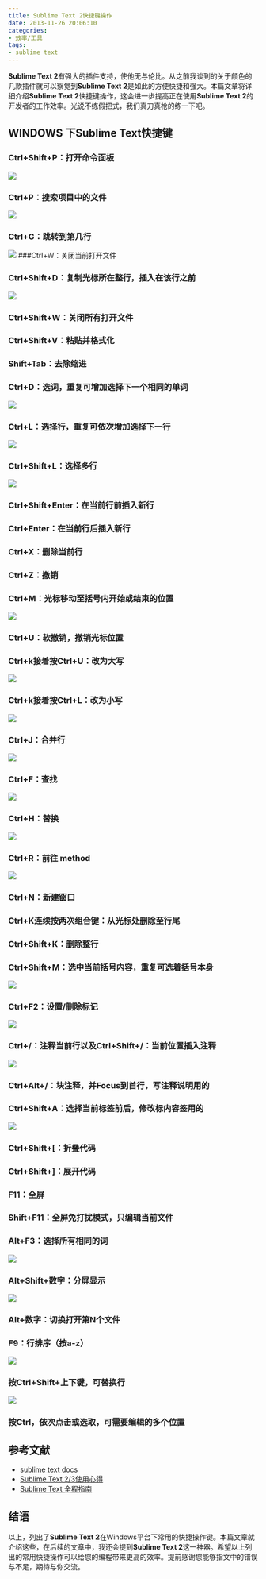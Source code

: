 ```yaml
---
title: Sublime Text 2快捷键操作
date: 2013-11-26 20:06:10
categories:
- 效率/工具
tags:
- sublime text
---
```


**Sublime Text 2**有强大的插件支持，使他无与伦比。从之前我谈到的关于颜色的几款插件就可以察觉到**Sublime Text 2**是如此的方便快捷和强大。本篇文章将详细介绍**Sublime Text 2**快捷键操作，这会进一步提高正在使用**Sublime Text 2**的开发者的工作效率。光说不练假把式，我们真刀真枪的练一下吧。

<!--more-->

## WINDOWS 下Sublime Text快捷键
### Ctrl+Shift+P：打开命令面板
![](../assets/ctrlsp.jpg)
### Ctrl+P：搜索项目中的文件
![](../assets/ctrlp.jpg)
### Ctrl+G：跳转到第几行
![](../assets/ctrlg.jpg)
###Ctrl+W：关闭当前打开文件 
### Ctrl+Shift+D：复制光标所在整行，插入在该行之前
![](../assets/ctrlsd.jpg)
### Ctrl+Shift+W：关闭所有打开文件
### Ctrl+Shift+V：粘贴并格式化
### Shift+Tab：去除缩进
### Ctrl+D：选词，重复可增加选择下一个相同的单词
![](../assets/ctrld.jpg)
### Ctrl+L：选择行，重复可依次增加选择下一行
![](../assets/ctrll.jpg)
### Ctrl+Shift+L：选择多行
![](../assets/ctrlsl.jpg)
### Ctrl+Shift+Enter：在当前行前插入新行
### Ctrl+Enter：在当前行后插入新行
### Ctrl+X：删除当前行
### Ctrl+Z：撤销
### Ctrl+M：光标移动至括号内开始或结束的位置
![](../assets/ctrlm.jpg)
### Ctrl+U：软撤销，撤销光标位置
### Ctrl+k接着按Ctrl+U：改为大写
![](../assets/ctrlkul.jpg)
### Ctrl+k接着按Ctrl+L：改为小写
![](../assets/ctrlkul.jpg)
### Ctrl+J：合并行
![](../assets/ctrlj.jpg)
### Ctrl+F：查找
![](../assets/ctrlf.jpg)
### Ctrl+H：替换
![](../assets/ctrlh.jpg)
### Ctrl+R：前往 method
![](../assets/ctrlr.jpg)
### Ctrl+N：新建窗口
### Ctrl+K连续按两次组合键：从光标处删除至行尾
### Ctrl+Shift+K：删除整行
### Ctrl+Shift+M：选中当前括号内容，重复可选着括号本身
![](../assets/ctrlsm.jpg)
### Ctrl+F2：设置/删除标记
![](../assets/ctrlf2.jpg)
### Ctrl+/：注释当前行以及Ctrl+Shift+/：当前位置插入注释
![](../assets/ctrlzhushi.jpg)
### Ctrl+Alt+/：块注释，并Focus到首行，写注释说明用的
### Ctrl+Shift+A：选择当前标签前后，修改标内容签用的
![](../assets/ctrlsa.jpg)
### Ctrl+Shift+[：折叠代码
### Ctrl+Shift+]：展开代码
### F11：全屏
### Shift+F11：全屏免打扰模式，只编辑当前文件
### Alt+F3：选择所有相同的词
![](../assets/altf3.jpg)
### Alt+Shift+数字：分屏显示
![](../assets/altsnum.jpg)
### Alt+数字：切换打开第N个文件
### F9：行排序（按a-z）
![](../assets/f9sort.jpg)
### 按Ctrl+Shift+上下键，可替换行
![](../assets/ctrlsupdown.jpg)
### 按Ctrl，依次点击或选取，可需要编辑的多个位置

## 参考文献
- [sublime text docs](https://packagecontrol.io/docs#End_Users)
- [Sublime Text 2/3使用心得](http://andrewliu.tk/2014/11/25/Sublime-Text-3%E4%BD%BF%E7%94%A8%E5%BF%83%E5%BE%97/)
- [Sublime Text 全程指南](http://zh.lucida.me/blog/sublime-text-complete-guide/)

## 结语
以上，列出了**Sublime Text 2**在Windows平台下常用的快捷操作键。本篇文章就介绍这些，在后续的文章中，我还会提到**Sublime Text 2**这一神器。希望以上列出的常用快捷操作可以给您的编程带来更高的效率。提前感谢您能够指文中的错误与不足，期待与你交流。